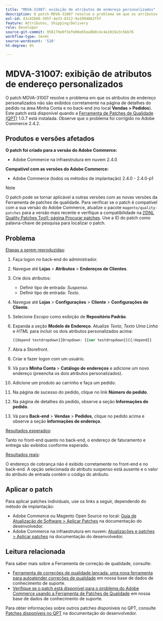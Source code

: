 ```yaml
---
title: "MDVA-31007: exibição de atributos de endereço personalizados"
description: O patch MDVA-31007 resolve o problema em que os atributos de endereço personalizados não são exibidos corretamente na página de detalhes do pedido na área Minha conta e no back-end (no local **Vendas &gt; Pedidos**). Este patch está disponível quando a [Ferramenta de correções de qualidade (QPT)](/help/announcements/adobe-commerce-announcements/magento-quality-patches-released-new-tool-to-self-serve-quality-patches.md) 1.0.7 está instalada. Observe que o problema foi corrigido no Adobe Commerce 2.4.2.
exl-id: 43c82b66-395f-4e33-8312-9a1994862f5f
feature: Attributes, Shipping/Delivery
role: Developer
source-git-commit: 958179e0f3efe08e65ea8b0c4c4e1015e3c5bb76
workflow-type: tm+mt
source-wordcount: '520'
ht-degree: 0%

---
```


# MDVA-31007: exibição de atributos de endereço personalizados

O patch MDVA-31007 resolve o problema em que os atributos de endereço personalizados não são exibidos corretamente na página de detalhes do pedido na área Minha Conta e no back-end (no local **Vendas > Pedidos**). Este patch está disponível quando a [Ferramenta de Patches de Qualidade (QPT)](/help/announcements/adobe-commerce-announcements/magento-quality-patches-released-new-tool-to-self-serve-quality-patches.md) 1.0.7 está instalada. Observe que o problema foi corrigido no Adobe Commerce 2.4.2.

## Produtos e versões afetados

**O patch foi criado para a versão do Adobe Commerce:**

* Adobe Commerce na infraestrutura em nuvem 2.4.0

**Compatível com as versões do Adobe Commerce:**

* Adobe Commerce (todos os métodos de implantação) 2.4.0 - 2.4.0-p1

>[!NOTE]
>
>O patch pode se tornar aplicável a outras versões com as novas versões da Ferramenta de patches de qualidade. Para verificar se o patch é compatível com a sua versão do Adobe Commerce, atualize o pacote `magento/quality-patches` para a versão mais recente e verifique a compatibilidade na [[!DNL Quality Patches Tool]: página Procurar patches](https://devdocs.magento.com/quality-patches/tool.html#patch-grid). Use a ID do patch como palavra-chave de pesquisa para localizar o patch.

## Problema

<u>Etapas a serem reproduzidas</u>:

1. Faça logon no back-end do administrador.
1. Navegue até **Lojas** > **Atributos** > **Endereços de Clientes**.
1. Crie dois atributos:

   * Definir tipo de entrada: *Suspenso*.
   * Definir tipo de entrada: *Texto*.

1. Navegue até **Lojas** > **Configurações** > **Cliente** > **Configurações de Cliente**.
1. Selecione *Escopo* como exibição de **Repositório Padrão**.
1. Expanda a seção **Modelo de Endereço**. Atualize *Texto*, *Texto Uma Linha* e *HTML* para incluir os dois atributos personalizados acima:

   ```php
   {{depend testdropdown}}Dropdown: {{var testdropdown}}{{/depend}}    {{depend testtext}}Text: {{var testtext}}{{/depend}}
   ```

1. Abra a Storefront.
1. Criar e fazer logon com um usuário.
1. Vá para **Minha Conta** > **Catálogo de endereços** e adicione um novo endereço (preencha os dois atributos personalizados).
1. Adicione um produto ao carrinho e faça um pedido.
1. Na página de sucesso do pedido, clique no link **Número do pedido**.
1. Na página de detalhes do pedido, observe a seção **Informações do pedido**.
1. Vá para **Back-end** > **Vendas** > **Pedidos**, clique no pedido acima e observe a seção **Informações de endereço**.

<u>Resultados esperados</u>:

Tanto no front-end quanto no back-end, o endereço de faturamento e entrega são exibidos conforme esperado.

<u>Resultados reais</u>:

O endereço de cobrança não é exibido corretamente no front-end e no back-end. A opção selecionada do atributo suspenso está ausente e o valor do atributo de entrada contém o código do atributo.

## Aplicar o patch

Para aplicar patches individuais, use os links a seguir, dependendo do método de implantação:

* Adobe Commerce ou Magento Open Source no local: [Guia de Atualização de Software > Aplicar Patches](https://devdocs.magento.com/guides/v2.4/comp-mgr/patching/mqp.html) na documentação do desenvolvedor.
* Adobe Commerce na infraestrutura em nuvem: [Atualizações e patches > Aplicar patches](https://devdocs.magento.com/cloud/project/project-patch.html) na documentação do desenvolvedor.

## Leitura relacionada

Para saber mais sobre a Ferramenta de correção de qualidade, consulte:

* [Ferramenta de correções de qualidade lançada: uma nova ferramenta para autoatender correções de qualidade](/help/announcements/adobe-commerce-announcements/magento-quality-patches-released-new-tool-to-self-serve-quality-patches.md) em nossa base de dados de conhecimento de suporte.
* [Verifique se o patch está disponível para o problema do Adobe Commerce usando a Ferramenta de Patches de Qualidade](/help/support-tools/patches-available-in-qpt-tool/check-patch-for-magento-issue-with-magento-quality-patches.md) em nossa base de dados de conhecimento de suporte.

Para obter informações sobre outros patches disponíveis no QPT, consulte [Patches disponíveis no QPT](https://devdocs.magento.com/quality-patches/tool.html#patch-grid) na documentação do desenvolvedor.
